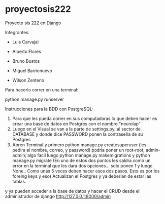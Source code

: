 # proyectosis222
Proyecto sis 222 en Django

Integrantes:

* Luis Carvajal

* Alberto Flores

* Bruno Bustos

* Miguel Barrionuevo

* Wilson Zenteno

Para hacerlo correr en una terminal:

python manage.py runserver

Instrucciones para la BDD con PostgreSQL:

1. Para que les pueda correr en sus computadoras lo que deben hacer es crear una base de datos en Postgres con el nombre "neurolap"
2. Luego en el Visual se van a la parte de settings.py, al sector de DATABASE y donde dice PASSWORD ponen la contraseña de su Postgres
3. Abren Terminal y primero 
python manage.py createsuperuser (les pedira el nombre, correo, y password) podria poner un root-root, admin-admin; algo facil
luego python manage.py makemigrations
y python manage.py migrate (En uno de estos dos puntos les saldra como un error en la terminal que les dara dos opciones... solo ponen 1 y luego None.. Como unas 5 veces deben hacer  esos dos pasos. Esto es por los foreing keys y eso)
Actualizan el Postgres y ya deberian de estar las tablas.

y ya pueden acceder a la base de datos y hacer el CRUD desde el administrador de django http://127.0.0.1:8000/admin
